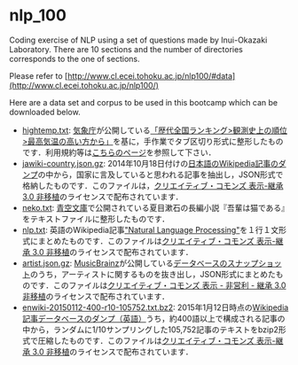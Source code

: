 # nlp_100
Coding exercise of NLP using a set of questions made by Inui-Okazaki Laboratory.
There are 10 sections and the number of directories corresponds to the one of sections.

Please refer to [http://www.cl.ecei.tohoku.ac.jp/nlp100/#data](http://www.cl.ecei.tohoku.ac.jp/nlp100/)

Here are a data set and corpus to be used in this bootcamp which can be downloaded below.
* [hightemp.txt](http://www.cl.ecei.tohoku.ac.jp/nlp100/data/hightemp.txt): [気象庁](http://www.jma.go.jp/jma/index.html)が公開している[「歴代全国ランキング>観測史上の順位>最高気温の高い方から」](http://www.data.jma.go.jp/obd/stats/etrn/view/rankall.php?prec_no=&block_no=&year=&month=&day=&view=)を基に，手作業でタブ区切り形式に整形したものです．利用規約等は[こちらのページ](http://www.jma.go.jp/jma/kishou/info/coment.html)を参照して下さい．
* [jawiki-country.json.gz](http://www.cl.ecei.tohoku.ac.jp/nlp100/data/jawiki-country.json.gz): 2014年10月18日付けの[日本語のWikipedia記事のダンプ](http://dumps.wikimedia.org/jawiki/latest/jawiki-latest-pages-articles.xml.bz2)の中から，国家に言及していると思われる記事を抽出し，JSON形式で格納したものです．このファイルは，[クリエイティブ・コモンズ 表示-継承 3.0 非移植](http://creativecommons.org/licenses/by-sa/3.0/legalcode)のライセンスで配布されています．
* [neko.txt](http://www.cl.ecei.tohoku.ac.jp/nlp100/data/neko.txt): [青空文庫](http://www.aozora.gr.jp/)で公開されている夏目漱石の長編小説『吾輩は猫である』をテキストファイルに整形したものです．
* [nlp.txt](http://www.cl.ecei.tohoku.ac.jp/nlp100/data/nlp.txt): 英語のWikipedia記事["Natural Language Processing"](https://en.wikipedia.org/wiki/Natural_language_processing)を１行１文形式にまとめたものです．このファイルは[クリエイティブ・コモンズ 表示-継承 3.0 非移植](http://creativecommons.org/licenses/by-sa/3.0/legalcode)のライセンスで配布されています．
* [artist.json.gz](http://www.cl.ecei.tohoku.ac.jp/nlp100/data/artist.json.gz): [MusicBrainz](https://musicbrainz.org/)が公開している[データベースのスナップショット](https://musicbrainz.org/doc/MusicBrainz_Database/Download)のうち，アーティストに関するものを抜き出し，JSON形式にまとめたものです．このファイルは[クリエイティブ・コモンズ 表示 - 非営利 - 継承 3.0 非移植](http://creativecommons.org/licenses/by-nc-sa/3.0/)のライセンスで配布されています．
* [enwiki-20150112-400-r10-105752.txt.bz2](http://www.cl.ecei.tohoku.ac.jp/nlp100/data/enwiki-20150112-400-r10-105752.txt.bz2): 2015年1月12日時点の[Wikipedia記事データベースのダンプ（英語）](http://dumps.wikimedia.org/enwiki/latest/enwiki-latest-pages-articles.xml.bz2)うち，約400語以上で構成される記事の中から，ランダムに1/10サンプリングした105,752記事のテキストをbzip2形式で圧縮したものです．このファイルは[クリエイティブ・コモンズ 表示-継承 3.0 非移植](http://creativecommons.org/licenses/by-sa/3.0/legalcode)のライセンスで配布されています．
